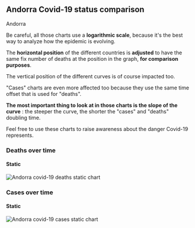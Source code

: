 ## Andorra Covid-19 status comparison 

Andorra



Be careful, all those charts use a **logarithmic scale**, because it's the best way to analyze how the epidemic is evolving.
 
The **horizontal position** of the different countries is **adjusted** to have the same fix number of deaths at the position in the graph, **for comparison purposes**.

The vertical position of the different curves is of course impacted too.

"Cases" charts are even more affected too because they use the same time offset that is used for "deaths".

**The most important thing to look at in those charts is the slope of the curve** : the steeper the curve, the shorter the "cases" and "deaths" doubling time.

Feel free to use these charts to raise awareness about the danger Covid-19 represents. 


 
### Deaths over time
 
#### Static
![Andorra covid-19 deaths static chart](https://raw.githubusercontent.com/madlag/coronavirus_study/master/notebooks/graphs/2020-03-27/countries/Andorra/2020-03-27_Andorra_deaths.png "Andorra covid-19 deaths static chart")   

 
### Cases over time
 
#### Static
![Andorra covid-19 cases static chart](https://raw.githubusercontent.com/madlag/coronavirus_study/master/notebooks/graphs/2020-03-27/countries/Andorra/2020-03-27_Andorra_cases.png "Andorra covid-19 cases static chart")   

